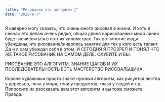 ```yaml
---
title: "Рисование это алгоритм 🥜"
date: "2020-6-7"
---
```


Я наверно могу сказать, что очень много рисовал в жизни. И хоть я сейчас это делаю очень редко, общая длина нарисованных мной линий будет исчисляться в сотнях километрах. Так вот многие люди убеждены, что рисование/живопись занятие для тех у кого есть талант. Да и я сам убеждал себя в этом, И СЕГОДНЯ Я ПРОЗРЕЛ И ПОНЯЛ ЧТО ЖЕ ТАКОЕ РИСОВАНИЕ НА САМОМ ДЕЛЕ. ОХУЕЙТЕ И ВЫ.

РИСОВАНИЕ ЭТО АЛГОРИТМ. ЗНАНИЕ ШАГОВ И ИХ ПОСЛЕДОВАТЕЛЬНОСТЬ ЕСТЬ МАСТЕРСТВО РИСОВАЛЬЩИКА.

Короче художники просто знают нужный алгоритм, как рисуется листва у деревьев, пена у моря, тени у предметов, глаза у людей и т.д. Попросите их рассказать вам этот алгоритм и вы тоже сможете. Правда.